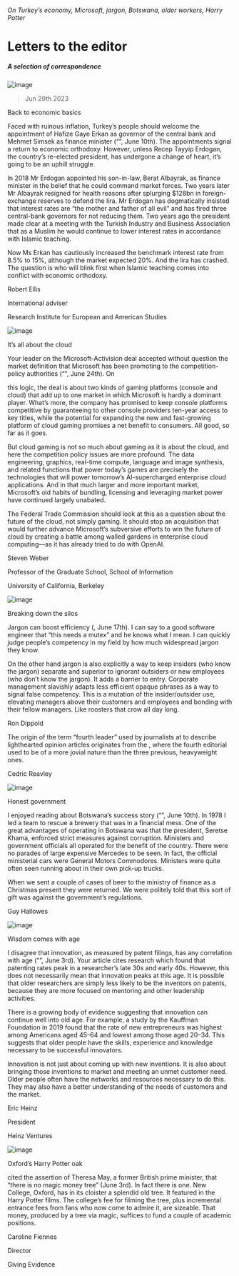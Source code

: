 ###### On Turkey’s economy, Microsoft, jargon, Botswana, older workers, Harry Potter
# Letters to the editor 
##### A selection of correspondence 
![image](images/20230610_EUP508.jpg) 
> Jun 29th 2023 

Back to economic basics
Faced with ruinous inflation, Turkey’s people should welcome the appointment of Hafize Gaye Erkan as governor of the central bank and Mehmet Simsek as finance minister (“”, June 10th). The appointments signal a return to economic orthodoxy. However, unless Recep Tayyip Erdogan, the country’s re-elected president, has undergone a change of heart, it’s going to be an uphill struggle. 
In 2018 Mr Erdogan appointed his son-in-law, Berat Albayrak, as finance minister in the belief that he could command market forces. Two years later Mr Albayrak resigned for health reasons after splurging $128bn in foreign-exchange reserves to defend the lira. Mr Erdogan has dogmatically insisted that interest rates are “the mother and father of all evil” and has fired three central-bank governors for not reducing them. Two years ago the president made clear at a meeting with the Turkish Industry and Business Association that as a Muslim he would continue to lower interest rates in accordance with Islamic teaching. 
Now Ms Erkan has cautiously increased the benchmark interest rate from 8.5% to 15%, although the market expected 20%. And the lira has crashed. The question is who will blink first when Islamic teaching comes into conflict with economic orthodoxy.
Robert Ellis
International adviser 
Research Institute for European and American Studies

![image](images/20230624_LDP001.jpg) 

It’s all about the cloud
Your leader on the Microsoft-Activision deal accepted without question the market definition that Microsoft has been promoting to the competition-policy authorities (“”, June 24th). On 
this logic, the deal is about two kinds of gaming platforms (console and cloud) that add up to one market in which Microsoft is hardly a dominant player. What’s more, the company has promised to keep console platforms competitive by guaranteeing to other console providers ten-year access to key titles, while the potential for expanding the new and fast-growing platform of cloud gaming promises a net benefit to consumers. All good, so far as it goes. 
But cloud gaming is not so much about gaming as it is about the cloud, and here the competition policy issues are more profound. The data engineering, graphics, real-time compute, language and image synthesis, and related functions that power today’s games are precisely the technologies that will power tomorrow’s AI-supercharged enterprise cloud applications. And in that much larger and more important market, Microsoft’s old habits of bundling, licensing and leveraging market power have continued largely unabated. 
The Federal Trade Commission should look at this as a question about the future of the cloud, not simply gaming. It should stop an acquisition that would further advance Microsoft’s subversive efforts to win the future of cloud by creating a battle among walled gardens in enterprise cloud computing—as it has already tried to do with OpenAI.
Steven Weber
Professor of the Graduate School, School of Information 
University of California, Berkeley
![image](images/20230617_WBD003.jpg) 

Breaking down the silos
Jargon can boost efficiency (, June 17th). I can say to a good software engineer that “this needs a mutex” and he knows what I mean. I can quickly judge people’s competency in my field by how much widespread jargon they know. 
On the other hand jargon is also explicitly a way to keep insiders (who know the jargon) separate and superior to ignorant outsiders or new employees (who don’t know the jargon). It adds a barrier to entry. Corporate management slavishly adapts less efficient opaque phrases as a way to signal false competency. This is a mutation of the insider/outsider use, elevating managers above their customers and employees and bonding with their fellow managers. Like roosters that crow all day long.
Ron Dippold

The origin of the term “fourth leader” used by journalists at  to describe lighthearted opinion articles originates from the , where the fourth editorial used to be of a more jovial nature than the three previous, heavyweight ones. 
Cedric Reavley

![image](images/20230610_MAP001.jpg) 

Honest government
I enjoyed reading about Botswana’s success story (“”, June 10th). In 1978 I led a team to rescue a brewery that was in a financial mess. One of the great advantages of operating in Botswana was that the president, Seretse Khama, enforced strict measures against corruption. Ministers and government officials all operated for the benefit of the country. There were no parades of large expensive Mercedes to be seen. In fact, the official ministerial cars were General Motors Commodores. Ministers were quite often seen running about in their own pick-up trucks.
When we sent a couple of cases of beer to the ministry of finance as a Christmas present they were returned. We were politely told that this sort of gift was against the government’s regulations.
Guy Hallowes

![image](images/20230603_FBD001.jpg) 

Wisdom comes with age
I disagree that innovation, as measured by patent filings, has any correlation with age (“”, June 3rd). Your article cites research which found that patenting rates peak in a researcher’s late 30s and early 40s. However, this does not necessarily mean that innovation peaks at this age. It is possible that older researchers are simply less likely to be the inventors on patents, because they are more focused on mentoring and other leadership activities. 
There is a growing body of evidence suggesting that innovation can continue well into old age. For example, a study by the Kauffman Foundation in 2019 found that the rate of new entrepreneurs was highest among Americans aged 45–64 and lowest among those aged 20–34. This suggests that older people have the skills, experience and knowledge necessary to be successful innovators.
Innovation is not just about coming up with new inventions. It is also about bringing those inventions to market and meeting an unmet customer need. Older people often have the networks and resources necessary to do this. They may also have a better understanding of the needs of customers and the market.
Eric Heinz
President
Heinz Ventures

![image](images/20230603_BRD000.jpg) 

Oxford’s Harry Potter oak
cited the assertion of Theresa May, a former British prime minister, that “there is no magic money tree” (June 3rd). In fact there is one. New College, Oxford, has in its cloister a splendid old tree. It featured in the Harry Potter films. The college’s fee for filming the tree, plus incremental entrance fees from fans who now come to admire it, are sizeable. That money, produced by a tree via magic, suffices to fund a couple of academic positions. 
Caroline Fiennes
Director
Giving Evidence

